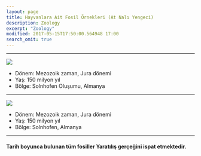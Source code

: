 ```yaml
---
layout: page
title: Hayvanlara Ait Fosil Örnekleri (At Nalı Yengeci)
description: Zoology
excerpt: "Zoology"
modified: 2017-05-15T17:50:00.564948 17:00
search_omit: true
---
```


------------------------------------------------
![]({{site.url}}/images//YA2_142_143_at_nali_yengeci.jpg)

- Dönem: Mezozoik zaman, Jura dönemi
- Yaş: 150 milyon yıl
- Bölge: Solnhofen Oluşumu, Almanya

-----------------------------------------------
![]({{site.url}}/images//YA2_100_101_at_nali_yengeci.jpg)

- Dönem: Mezozoik zaman, Jura dönemi
- Yaş: 150 milyon yıl
- Bölge: Solnhofen, Almanya

------------------------------------------------
####  Tarih boyunca bulunan tüm fosiller Yaratılış gerçeğini ispat etmektedir.
